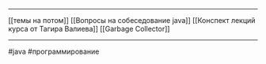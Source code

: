 * * *
[[темы на потом]]
[[Вопросы на собеседование java]]
[[Конспект лекций курса от Тагира Валиева]]
[[Garbage Collector]] 












* * *
#java #программирование

